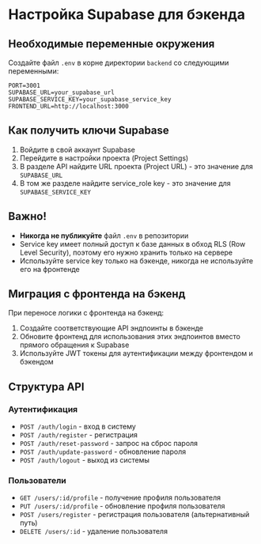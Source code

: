 # Настройка Supabase для бэкенда

## Необходимые переменные окружения

Создайте файл `.env` в корне директории `backend` со следующими переменными:

```
PORT=3001
SUPABASE_URL=your_supabase_url
SUPABASE_SERVICE_KEY=your_supabase_service_key
FRONTEND_URL=http://localhost:3000
```

## Как получить ключи Supabase

1. Войдите в свой аккаунт Supabase
2. Перейдите в настройки проекта (Project Settings)
3. В разделе API найдите URL проекта (Project URL) - это значение для `SUPABASE_URL`
4. В том же разделе найдите service_role key - это значение для `SUPABASE_SERVICE_KEY`

## Важно!

- **Никогда не публикуйте** файл `.env` в репозитории
- Service key имеет полный доступ к базе данных в обход RLS (Row Level Security), поэтому его нужно хранить только на сервере
- Используйте service key только на бэкенде, никогда не используйте его на фронтенде

## Миграция с фронтенда на бэкенд

При переносе логики с фронтенда на бэкенд:

1. Создайте соответствующие API эндпоинты в бэкенде
2. Обновите фронтенд для использования этих эндпоинтов вместо прямого обращения к Supabase
3. Используйте JWT токены для аутентификации между фронтендом и бэкендом

## Структура API

### Аутентификация

- `POST /auth/login` - вход в систему
- `POST /auth/register` - регистрация
- `POST /auth/reset-password` - запрос на сброс пароля
- `POST /auth/update-password` - обновление пароля
- `POST /auth/logout` - выход из системы

### Пользователи

- `GET /users/:id/profile` - получение профиля пользователя
- `PUT /users/:id/profile` - обновление профиля пользователя
- `POST /users/register` - регистрация пользователя (альтернативный путь)
- `DELETE /users/:id` - удаление пользователя 